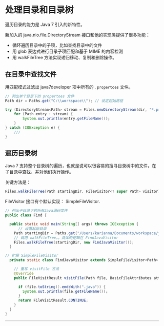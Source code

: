 #   处理目录和目录树

遍历目录的能力是 Java 7 引入的新特性。

新加入的 java.nio.file.DirectoryStream<T> 接口和他的实现类提供了很多功能：

-   循环遍历目录中的子项，比如查找目录中的文件
-   用 glob 表达式进行目录子项匹配和基于 MIME 的内容检测
-   用 walkFileTree 方法实现递归移动、复制和删除操作。

##  在目录中查找文件

用匹配模式过滤出 java7developer 项中所有的 `.propertoes` 文件。

```Java
// 列出单个目录下的 propertoes 文件
Path dir = Paths.get("C:\\workspace\\"); // 设定起始路径

try (DirectoryStream<Path> stream = Files.newDirectoryStream(dir, "*.propertoes")) { // 声明过滤器
    for (Path entry : stream) {
        System.out.println(entry.getFileName());
    }
} catch (IOException e) {
    ///
}
```

##  遍历目录树

Java 7 支持整个目录树的遍历，也就是说可以很容易的搜寻目录树中的文件，在子目录中查找，并对他们执行操作。

关键方法是：

```Java
Files.walkFileTree(Path startingDir, FileVisitor<? super Path> visitor);
```

FileVisitor 接口有个默认实现： SimpleFileVisitor<T>.

```Java
// 列出子目录下的所有Java源码文件
public class Find {

  public static void main(String[] args) throws IOException {
      // 设置起始目录
    Path startingDir = Paths.get("/Users/karianna/Documents/workspace/java7developer_code_trunk");
    // 调用 walkFileTree。。具体的逻辑在 FindJavaVisitor
    Files.walkFileTree(startingDir, new FindJavaVisitor());
  }

// 扩展 SimpleFileVisitor
  private static class FindJavaVisitor extends SimpleFileVisitor<Path> {

    // 重写 visitFile 方法
    @Override
    public FileVisitResult visitFile(Path file, BasicFileAttributes attrs) {

      if (file.toString().endsWith(".java")) {
        System.out.println(file.getFileName());
      }
      return FileVisitResult.CONTINUE;
    }
  }
}
```

----